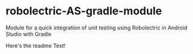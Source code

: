 robolectric-AS-gradle-module
============================

Module for a quick integration of unit testing using Robolectric in Android Studio with Gradle


Here's the readme Test!
